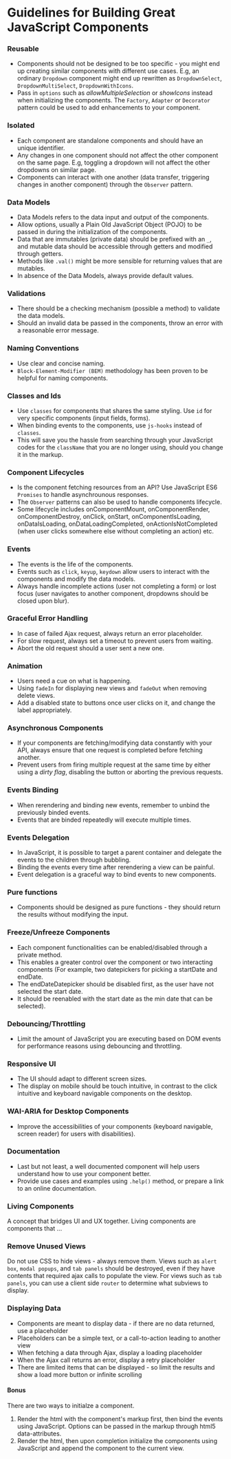 # Guidelines for Building Great JavaScript Components


### Reusable 
+ Components should not be designed to be too specific - you might end up creating similar components with different use cases. E.g, an ordinary `Dropdown` component might end up rewritten as `DropdownSelect`, `DropdownMultiSelect`, `DropdownWithIcons`. 
+ Pass in `options` such as *allowMultipleSelection* or *showIcons* instead when initializing the components. The `Factory`, `Adapter` or `Decorator` pattern could be used to add enhancements to your component.

### Isolated
+ Each component are standalone components and should have an unique identifier. 
+ Any changes in one component should not affect the other component on the same page. E.g, toggling a dropdown will not affect the other dropdowns on similar page. 
+ Components can interact with one another (data transfer, triggering changes in another component) through the `Observer` pattern.

### Data Models
+ Data Models refers to the data input and output of the components. 
+ Allow options, usually a Plain Old JavaScript Object (POJO) to be passed in during the initialization of the components.
+ Data that are immutables (private data) should be prefixed with an `_`, and mutable data should be accessible through getters and modified through getters. 
+ Methods like `.val()` might be more sensible for returning values that are mutables. 
+ In absence of the Data Models, always provide default values.


### Validations
+ There should be a checking mechanism (possible a method) to validate the data models. 
+ Should an invalid data be passed in the components, throw an error with a reasonable error message.

### Naming Conventions 
+ Use clear and concise naming. 
+ `Block-Element-Modifier (BEM)` methodology has been proven to be helpful for naming components.

### Classes and Ids
+ Use `classes` for components that shares the same styling. Use `id` for very specific components (input fields, forms). 
+ When binding events to the components, use `js-hooks` instead of `classes`. 
+ This will save you the hassle from searching through your JavaScript codes for the `className` that you are no longer using, should you change it in the markup.

### Component Lifecycles
+ Is the component fetching resources from an API? Use JavaScript ES6 `Promises` to handle asynchrounous responses. 
+ The `Observer` patterns can also be used to handle components lifecycle. 
+ Some lifecycle includes onComponentMount, onComponentRender, onComponentDestroy, onClick, onStart, onComponentIsLoading, onDataIsLoading, onDataLoadingCompleted, onActionIsNotCompleted (when user clicks somewhere else without completing an action) etc.

### Events
+ The events is the life of the components. 
+ Events such as `click`, `keyup`, `keydown` allow users to interact with the components and modify the data models. 
+ Always handle incomplete actions (user not completing a form) or lost focus (user navigates to another component, dropdowns should be closed upon blur).

### Graceful Error Handling
+ In case of failed Ajax request, always return an error placeholder. 
+ For slow request, always set a timeout to prevent users from waiting. 
+ Abort the old request should a user sent a new one.

### Animation
+ Users need a cue on what is happening. 
+ Using `fadeIn` for displaying new views and `fadeOut` when removing delete views. 
+ Add a disabled state to buttons once user clicks on it, and change the label appropriately.

### Asynchronous Components
+ If your components are fetching/modifying data constantly with your API, always ensure that one request is completed before fetching another. 
+ Prevent users from firing multiple request at the same time by either using a *dirty flag*, disabling the button or aborting the previous requests.

### Events Binding
+ When rerendering and binding new events, remember to unbind the previously binded events. 
+ Events that are binded repeatedly will execute multiple times.

### Events Delegation
+ In JavaScript, it is possible to target a parent container and delegate the events to the children through bubbling. 
+ Binding the events every time after rerendering a view can be painful. 
+ Event delegation is a graceful way to bind events to new components.

### Pure functions
+ Components should be designed as pure functions - they should return the results without modifying the input.

### Freeze/Unfreeze Components
+ Each component functionalities can be enabled/disabled through a private method. 
+ This enables a greater control over the component or two interacting components (For example, two datepickers for picking a startDate and endDate. 
+ The endDateDatepicker should be disabled first, as the user have not selected the start date. 
+ It should be reenabled with the start date as the min date that can be selected).

### Debouncing/Throttling
+ Limit the amount of JavaScript you are executing based on DOM events for performance reasons using debouncing and throttling.

### Responsive UI
+ The UI should adapt to different screen sizes. 
+ The display on mobile should be touch intuitive, in contrast to the click intuitive and keyboard navigable components on the desktop.

### WAI-ARIA for Desktop Components
+ Improve the accessibilities of your components (keyboard navigable, screen reader) for users with disabilities).


### Documentation
+ Last but not least, a well documented component will help users understand how to use your component better. 
+ Provide use cases and examples using `.help()` method, or prepare a link to an online documentation.

### Living Components

A concept that bridges UI and UX together. Living components are components that ...

### Remove Unused Views

Do not use CSS to hide views - always remove them. Views such as `alert box`, `modal popups`, and `tab panels` should be destroyed, even if they have contents that required ajax calls to populate the view. For views such as `tab panels`, you can use a client side `router` to determine what subviews to display. 

### Displaying Data
+ Components are meant to display data - if there are no data returned, use a placeholder
+ Placeholders can be a simple text, or a call-to-action leading to another view
+ When fetching a data through Ajax, display a loading placeholder
+ When the Ajax call returns an error, display a retry placeholder
+ There are limited items that can be displayed - so limit the results and show a load more button or infinite scrolling

#### Bonus
There are two ways to initialze a component.

1. Render the html with the component's markup first, then bind the events using JavaScript. Options can be passed in the markup through html5 data-attributes.
2. Render the html, then upon completion initialize the components using JavaScript and append the component to the current view.
